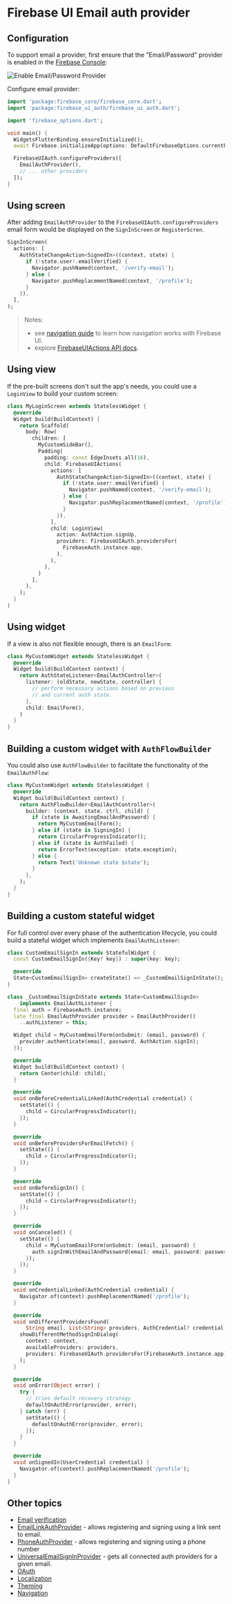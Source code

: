 # Firebase UI Email auth provider

## Configuration

To support email a provider, first ensure that the "Email/Password" provider is
enabled in the [Firebase Console](https://console.firebase.google.com/project/_/authentication/providers):

![Enable Email/Password Provider](../images/ui-email-provider.jpg)

Configure email provider:

```dart
import 'package:firebase_core/firebase_core.dart';
import 'package:firebase_ui_auth/firebase_ui_auth.dart';

import 'firebase_options.dart';

void main() {
  WidgetsFlutterBinding.ensureInitialized();
  await Firebase.initializeApp(options: DefaultFirebaseOptions.currentPlatform);

  FirebaseUIAuth.configureProviders([
    EmailAuthProvider(),
    // ... other providers
  ]);
}
```

## Using screen

After adding `EmailAuthProvider` to the `FirebaseUIAuth.configureProviders` email form would be displayed on the `SignInScreen` or `RegisterScren`.

```dart
SignInScreen(
  actions: [
    AuthStateChangeAction<SignedIn>((context, state) {
      if (!state.user!.emailVerified) {
        Navigator.pushNamed(context, '/verify-email');
      } else {
        Navigator.pushReplacementNamed(context, '/profile');
      }
    }),
  ],
);
```

> Notes:
>
> - see [navigation guide](../navigation.md) to learn how navigation works with Firebase UI.
> - explore [FirebaseUIActions API docs](https://pub.dev/documentation/firebase_ui_auth/latest/firebase_ui_auth/FirebaseUIAction-class.html).

## Using view

If the pre-built screens don't suit the app's needs, you could use a `LoginView` to build your custom screen:

```dart
class MyLoginScreen extends StatelessWidget {
  @override
  Widget build(BuildContext) {
    return Scaffold(
      body: Row(
        children: [
          MyCustomSideBar(),
          Padding(
            padding: const EdgeInsets.all(16),
            child: FirebaseUIActions(
              actions: [
                AuthStateChangeAction<SignedIn>((context, state) {
                  if (!state.user!.emailVerified) {
                    Navigator.pushNamed(context, '/verify-email');
                  } else {
                    Navigator.pushReplacementNamed(context, '/profile');
                  }
                }),
              ],
              child: LoginView(
                action: AuthAction.signUp,
                providers: FirebaseUIAuth.providersFor(
                  FirebaseAuth.instance.app,
                ),
              ),
            ),
          )
        ],
      ),
    );
  }
}
```

## Using widget

If a view is also not flexible enough, there is an `EmailForm`:

```dart
class MyCustomWidget extends StatelessWidget {
  @override
  Widget build(BuildContext context) {
    return AuthStateListener<EmailAuthController>(
      listener: (oldState, newState, controller) {
        // perform necessary actions based on previous
        // and current auth state.
      },
      child: EmailForm(),
    )
  }
}
```

## Building a custom widget with `AuthFlowBuilder`

You could also use `AuthFlowBuilder` to facilitate the functionality of the `EmailAuthFlow`:

```dart
class MyCustomWidget extends StatelessWidget {
  @override
  Widget build(BuildContext context) {
    return AuthFlowBuilder<EmailAuthController>(
      builder: (context, state, ctrl, child) {
        if (state is AwaitingEmailAndPassword) {
          return MyCustomEmailForm();
        } else if (state is SigningIn) {
          return CircularProgressIndicator();
        } else if (state is AuthFailed) {
          return ErrorText(exception: state.exception);
        } else {
          return Text('Unknown state $state');
        }
      },
    );
  }
}
```

## Building a custom stateful widget

For full control over every phase of the authentication lifecycle, you could build a stateful widget which implements `EmailAuthListener`:

```dart
class CustomEmailSignIn extends StatefulWidget {
  const CustomEmailSignIn({Key? key}) : super(key: key);

  @override
  State<CustomEmailSignIn> createState() => _CustomEmailSignInState();
}

class _CustomEmailSignInState extends State<CustomEmailSignIn>
    implements EmailAuthListener {
  final auth = FirebaseAuth.instance;
  late final EmailAuthProvider provider = EmailAuthProvider()
    ..authListener = this;

  Widget child = MyCustomEmailForm(onSubmit: (email, password) {
    provider.authenticate(email, password, AuthAction.signIn);
  });

  @override
  Widget build(BuildContext context) {
    return Center(child: child);
  }

  @override
  void onBeforeCredentialLinked(AuthCredential credential) {
    setState(() {
      child = CircularProgressIndicator();
    });
  }

  @override
  void onBeforeProvidersForEmailFetch() {
    setState(() {
      child = CircularProgressIndicator();
    });
  }

  @override
  void onBeforeSignIn() {
    setState(() {
      child = CircularProgressIndicator();
    });
  }

  @override
  void onCanceled() {
    setState(() {
      child = MyCustomEmailForm(onSubmit: (email, password) {
        auth.signInWithEmailAndPassword(email: email, password: password);
      });
    });
  }

  @override
  void onCredentialLinked(AuthCredential credential) {
    Navigator.of(context).pushReplacementNamed('/profile');
  }

  @override
  void onDifferentProvidersFound(
      String email, List<String> providers, AuthCredential? credential) {
    showDifferentMethodSignInDialog(
      context: context,
      availableProviders: providers,
      providers: FirebaseUIAuth.providersFor(FirebaseAuth.instance.app),
    );
  }

  @override
  void onError(Object error) {
    try {
      // tries default recovery strategy
      defaultOnAuthError(provider, error);
    } catch (err) {
      setState(() {
        defaultOnAuthError(provider, error);
      });
    }
  }

  @override
  void onSignedIn(UserCredential credential) {
    Navigator.of(context).pushReplacementNamed('/profile');
  }
}
```

## Other topics

- [Email verification](./email-verification.md)
- [EmailLinkAuthProvider](./email-link.md) - allows registering and signing using a link sent to email.
- [PhoneAuthProvider](./phone.md) - allows registering and signing using a phone number
- [UniversalEmailSignInProvider](./universal-email-sign-in.md) - gets all connected auth providers for a given email.
- [OAuth](./oauth.md)
- [Localization](../../../firebase_ui_localizations/README.md)
- [Theming](../theming.md)
- [Navigation](../navigation.md)
